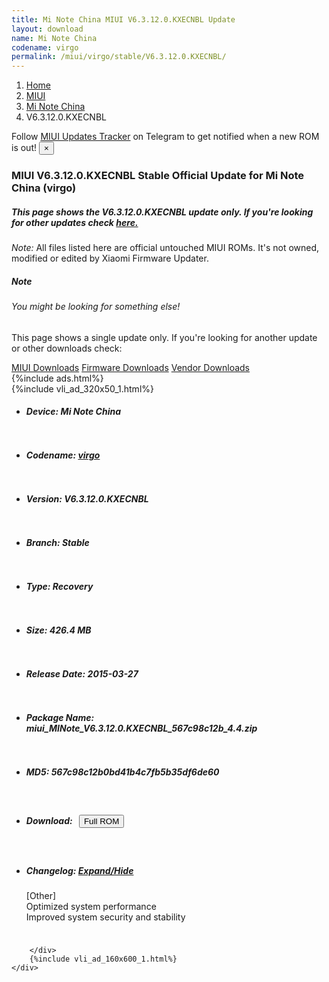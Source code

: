 ```yaml
---
title: Mi Note China MIUI V6.3.12.0.KXECNBL Update
layout: download
name: Mi Note China
codename: virgo
permalink: /miui/virgo/stable/V6.3.12.0.KXECNBL/
---
```

<nav aria-label="breadcrumb">
    <ol class="breadcrumb">
        <li class="breadcrumb-item"><a href="/">Home</a></li>
        <li class="breadcrumb-item"><a href="/miui/">MIUI</a></li>
        <li class="breadcrumb-item"><a href="/miui/virgo/">Mi Note China</a></li>
        <li class="breadcrumb-item active" aria-current="page">V6.3.12.0.KXECNBL</li>
    </ol>
</nav>
<div class="alert alert-primary alert-dismissible fade show" role="alert">
    Follow <a href="https://t.me/MIUIUpdatesTracker" class="alert-link">MIUI Updates Tracker</a> on Telegram to get
    notified when a new ROM is out!
    <button type="button" class="close" data-dismiss="alert" aria-label="Close">
        <span aria-hidden="true">&times;</span>
    </button>
</div>
<div class="col-12 mx-auto">
    <h3 class="title bg-light p-2 rounded">MIUI V6.3.12.0.KXECNBL Stable Official Update for Mi Note China (virgo)</h3>
    <h5>This page shows the V6.3.12.0.KXECNBL update only. If you're looking for other updates check
        <a href="/miui/virgo/">here.</a></h5>
    <p><i>Note: </i>All files listed here are official untouched MIUI ROMs.
        It's not owned, modified or edited by Xiaomi Firmware Updater.</p>
    <div class="card">
        <div class="card-body">
            <h5 class="card-title">Note</h5>
            <h6 class="card-subtitle mb-2 text-muted">You might be looking for something else!</h6>
            <p class="card-text">This page shows a single update only.
                If you're looking for another update or other downloads check:</p>
            <a href="/miui/" class="card-link">MIUI Downloads</a>
            <a href="/firmware/" class="card-link">Firmware Downloads</a>
            <a href="/vendor/" class="card-link">Vendor Downloads</a>
        </div>
    </div>
    {%include ads.html%}
    <div class="row justify-content-center">
        <div class="col-10" id="downloads">
                    <div class="card card-body">
            {%include vli_ad_320x50_1.html%}
            <ul class="list-unstyled">
                <li style="padding-bottom: 10px;">
                    <h5><b>Device: </b>Mi Note China</h5>
                </li>
                <li style="padding-bottom: 10px;">
                    <h5><b>Codename: </b> <a href="/miui/virgo/" target="_blank">virgo</a> </h5>
                </li>
                <li style="padding-bottom: 10px;">
                    <h5><b>Version: </b>V6.3.12.0.KXECNBL</h5>
                </li>
                <li style="padding-bottom: 10px;">
                    <h5><b>Branch: </b>Stable</h5>
                </li>
                <li style="padding-bottom: 10px;">
                    <h5><b>Type: </b>Recovery</h5>
                </li>
                <li style="padding-bottom: 10px;">
                    <h5><b>Size: </b>426.4 MB</h5>
                </li>
                <li style="padding-bottom: 10px;">
                    <h5><b>Release Date: </b>2015-03-27</h5>
                </li>
                <li style="padding-bottom: 10px;">
                    <h5><b>Package Name: </b><span id="filename" class="text-dark">miui_MINote_V6.3.12.0.KXECNBL_567c98c12b_4.4.zip</span></h5>
                </li>
                <li style="padding-bottom: 10px;">
                    <h5><b>MD5: </b><span id="md5" class="text-muted">567c98c12b0bd41b4c7fb5b35df6de60</span></h5>
                </li>
                <li style="padding-bottom: 10px;">
                    <h5><b>Download: </b><button type="button" id="download" class="btn btn-primary" style="margin: 7px;"
                            onclick="window.open('https://bigota.d.miui.com/V6.3.12.0.KXECNBL/miui_MINote_V6.3.12.0.KXECNBL_567c98c12b_4.4.zip', '_blank');"><i class="fa fa-download"></i> Full ROM</button></h5>
                </li>
                <li style="padding-bottom: 10px;">
                    <h5><b>Changelog: </b><a href="#virgo_1_changelog" data-toggle="collapse" role="button"
                            aria-expanded="false" aria-controls="virgo_1_changelog"> <i class="fa fa-arrow-down"
                                aria-hidden="true"></i> Expand/Hide</a></h5>
                    <div class="collapse" id="virgo_1_changelog">
                        <p id="changelog_text">[Other]<br>Optimized system performance<br>Improved system security and stability</p>
                    </div>
                </li>
            </ul>
        </div>

        </div>
        {%include vli_ad_160x600_1.html%}
    </div>
</div>
